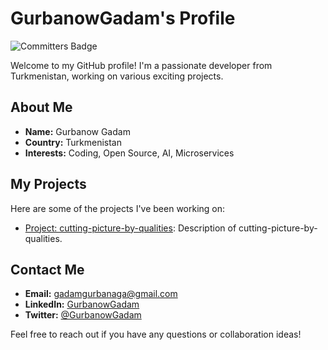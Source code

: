 # GurbanowGadam's Profile

![Committers Badge](https://user-badge.committers.top/turkmenistan_private/GurbanowGadam.svg)

Welcome to my GitHub profile! I'm a passionate developer from Turkmenistan, working on various exciting projects.

## About Me

- **Name:** Gurbanow Gadam
- **Country:** Turkmenistan
- **Interests:** Coding, Open Source, AI, Microservices

## My Projects

Here are some of the projects I've been working on:

- [Project: cutting-picture-by-qualities](https://github.com/GurbanowGadam/cutting-picture-by-qualities): Description of cutting-picture-by-qualities.


## Contact Me

- **Email:** gadamgurbanaga@gmail.com
- **LinkedIn:** [GurbanowGadam](https://www.linkedin.com/in/gurbanowgadam/)
- **Twitter:** [@GurbanowGadam](https://twitter.com/GurbanowGadam)

Feel free to reach out if you have any questions or collaboration ideas!
